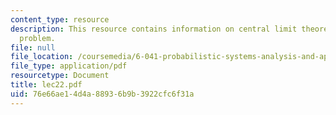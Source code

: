 ```yaml
---
content_type: resource
description: This resource contains information on central limit theorem, and pollster's
  problem.
file: null
file_location: /coursemedia/6-041-probabilistic-systems-analysis-and-applied-probability-spring-2006/76e66ae14d4a88936b9b3922cfc6f31a_lec22.pdf
file_type: application/pdf
resourcetype: Document
title: lec22.pdf
uid: 76e66ae1-4d4a-8893-6b9b-3922cfc6f31a
---
```

